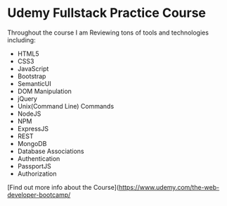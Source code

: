 # Udemy Fullstack Practice Course

Throughout the course I am Reviewing tons of tools and technologies including:

* HTML5
* CSS3
* JavaScript
* Bootstrap
* SemanticUI
* DOM Manipulation
* jQuery
* Unix(Command Line) Commands
* NodeJS
* NPM
* ExpressJS
* REST
* MongoDB
* Database Associations
* Authentication
* PassportJS
* Authorization


[Find out more info about the Course](https://www.udemy.com/the-web-developer-bootcamp/
